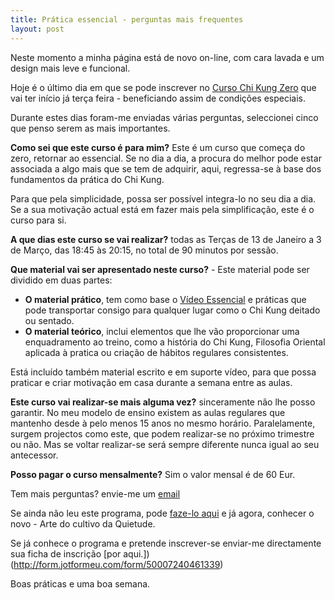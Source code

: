 ```yaml
---
title: Prática essencial - perguntas mais frequentes 
layout: post
---
```

Neste momento a minha página está de novo on-line, com cara lavada e um design mais leve e funcional.

Hoje é o último dia em que se pode inscrever no [Curso Chi Kung Zero](http://lourencoazevedo.com/zero.html) que vai ter início já terça feira - beneficiando assim de condições especiais.

Durante estes dias foram-me enviadas várias perguntas, seleccionei cinco que penso serem as mais importantes.

**Como sei que este curso é para mim?** Este é um curso que começa do zero, retornar ao essencial. Se no dia a dia, a procura do melhor pode estar associada a algo mais que se tem de adquirir, aqui, regressa-se à base dos fundamentos da prática do Chi Kung. 

Para que pela simplicidade, possa ser possível integra-lo no seu dia a dia. Se a sua motivação actual está em fazer mais pela simplificação, este é o curso para si.

**A que dias este curso se vai realizar?** todas as Terças de 13 de Janeiro a 3 de Março, das 18:45 às 20:15, no total de 90 minutos por sessão.

**Que material vai ser apresentado neste curso?** - Este material pode ser dividido em duas partes:
+ **O material prático**, tem como base o [Vídeo Essencial](http://lourencoazevedo.com/video.html) e práticas que pode transportar consigo para qualquer lugar como o Chi Kung deitado ou sentado. 
+ **O material teórico**, inclui elementos que lhe vão proporcionar uma enquadramento ao treino, como a história do Chi Kung, Filosofia Oriental aplicada à pratica ou criação de hábitos regulares consistentes.

Está incluído também material escrito e em suporte vídeo, para que possa praticar e criar motivação em casa durante a semana entre as aulas. 

**Este curso vai realizar-se mais alguma vez?** sinceramente não lhe posso garantir. No meu modelo de ensino existem as aulas regulares que mantenho desde à pelo menos 15 anos no mesmo horário. Paralelamente, surgem projectos como este, que podem realizar-se no próximo trimestre ou não. Mas se voltar realizar-se será sempre diferente nunca igual ao seu antecessor. 

**Posso pagar o curso mensalmente?** Sim o valor mensal é de 60 Eur. 

Tem mais perguntas? envie-me um [email](mailto:lourenco.azevedo@gmail.com)

Se ainda não leu este programa, pode [faze-lo aqui](http://lourencoazevedo.com/zero.html) e já agora, conhecer o novo - Arte do cultivo da Quietude.

Se já conhece o programa e pretende inscrever-se enviar-me directamente  sua ficha de inscrição [por aqui.])(http://form.jotformeu.com/form/50007240461339)

Boas práticas e uma boa semana. 








